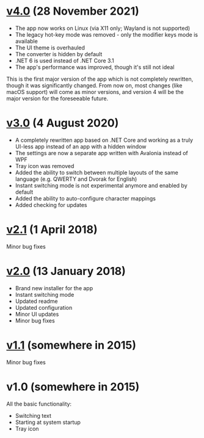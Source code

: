 # [v4.0](https://github.com/TolikPylypchuk/KeyboardSwitch/releases/tag/v4.0) (28 November 2021)

- The app now works on Linux (via X11 only; Wayland is not supported)
- The legacy hot-key mode was removed - only the modifier keys mode is available
- The UI theme is overhauled
- The converter is hidden by default
- .NET 6 is used instead of .NET Core 3.1
- The app's performance was improved, though it's still not ideal

This is the first major version of the app which is not completely rewritten, though it was significantly changed. From
now on, most changes (like macOS support) will come as minor versions, and version 4 will be the major version for the
foreseeable future.

# [v3.0](https://github.com/TolikPylypchuk/KeyboardSwitch/releases/tag/v3.0) (4 August 2020)

- A completely rewritten app based on .NET Core and working as a truly UI-less app instead of an app with a hidden
window
- The settings are now a separate app written with Avalonia instead of WPF
- Tray icon was removed
- Added the ability to switch between multiple layouts of the same language (e.g. QWERTY and Dvorak for English)
- Instant switching mode is not experimental anymore and enabled by default
- Added the ability to auto-configure character mappings
- Added checking for updates

# [v2.1](https://github.com/TolikPylypchuk/KeyboardSwitch/releases/tag/v2.1) (1 April 2018)

Minor bug fixes

# [v2.0](https://github.com/TolikPylypchuk/KeyboardSwitch/releases/tag/v2.0) (13 January 2018)

- Brand new installer for the app
- Instant switching mode
- Updated readme
- Updated configuration
- Minor UI updates
- Minor bug fixes

# [v1.1](https://github.com/TolikPylypchuk/KeyboardSwitch/releases/tag/v1.1) (somewhere in 2015)

Minor bug fixes

# v1.0 (somewhere in 2015)

All the basic functionality:

- Switching text
- Starting at system startup
- Tray icon
